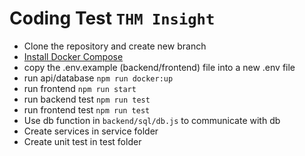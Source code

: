# Coding Test `THM Insight`

- Clone the repository and create new branch
- [Install Docker Compose](https://docs.docker.com/compose/install/)
- copy the .env.example (backend/frontend) file into a new .env file
- run api/database `npm run docker:up`
- run frontend `npm run start`
- run backend test `npm run test`
- run frontend test `npm run test`
- Use db function in `backend/sql/db.js` to communicate with db
- Create services in service folder
- Create unit test in test folder